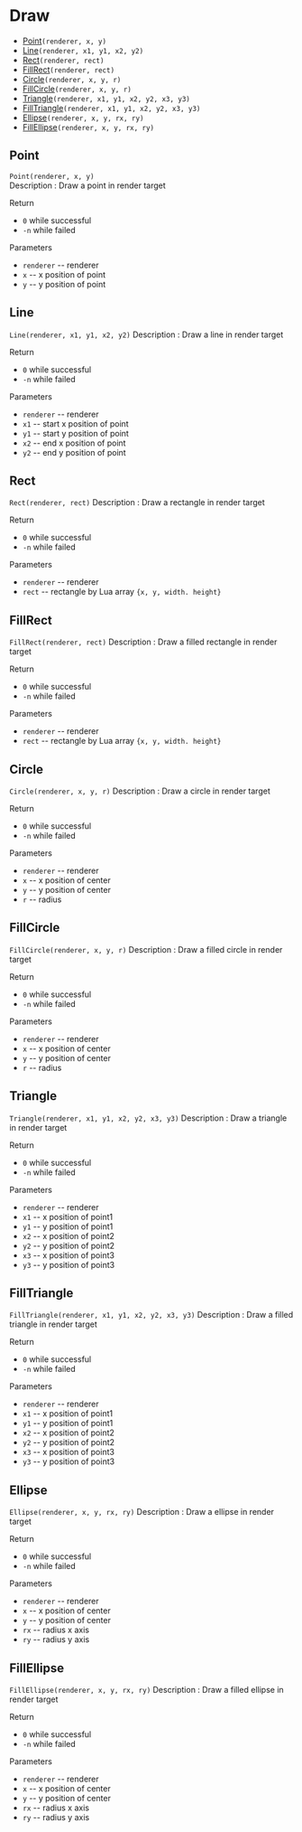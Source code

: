 # Draw

* [Point](#Point)``(renderer, x, y)`` 
* [Line](#Line)``(renderer, x1, y1, x2, y2)``
* [Rect](#Rect)``(renderer, rect)``
* [FillRect](#FillRect)``(renderer, rect)``
* [Circle](#Circle)``(renderer, x, y, r)``
* [FillCircle](#FillCircle)``(renderer, x, y, r)``  
* [Triangle](#Triangle])``(renderer, x1, y1, x2, y2, x3, y3)``
* [FillTriangle](#FillTriangle])``(renderer, x1, y1, x2, y2, x3, y3)``
* [Ellipse](#Ellipse)``(renderer, x, y, rx, ry)``
* [FillEllipse](#FillEllipse)``(renderer, x, y, rx, ry)``

## Point
``Point(renderer, x, y)``  
Description : Draw a point in render target

Return   
* ``0`` while successful
* ``-n`` while failed

Parameters
* ``renderer`` -- renderer 
* ``x`` -- x position of point
* ``y`` -- y position of point

## Line
``Line(renderer, x1, y1, x2, y2)``
Description : Draw a line in render target

Return   
* ``0`` while successful
* ``-n`` while failed

Parameters
* ``renderer`` -- renderer 
* ``x1`` -- start x position of point
* ``y1`` -- start y position of point
* ``x2`` -- end x position of point
* ``y2`` -- end y position of point

## Rect
``Rect(renderer, rect)``
Description : Draw a rectangle in render target

Return   
* ``0`` while successful
* ``-n`` while failed

Parameters
* ``renderer`` -- renderer 
* ``rect`` -- rectangle by Lua array ``{x, y, width. height}`` 

## FillRect
``FillRect(renderer, rect)``
Description : Draw a filled rectangle in render target

Return   
* ``0`` while successful
* ``-n`` while failed

Parameters
* ``renderer`` -- renderer 
* ``rect`` -- rectangle by Lua array ``{x, y, width. height}`` 


## Circle
``Circle(renderer, x, y, r)``
Description : Draw a circle in render target

Return   
* ``0`` while successful
* ``-n`` while failed

Parameters
* ``renderer`` -- renderer 
* ``x`` -- x position of  center
* ``y`` -- y position of  center
* ``r`` -- radius

## FillCircle
``FillCircle(renderer, x, y, r)``
Description : Draw a filled circle in render target

Return   
* ``0`` while successful
* ``-n`` while failed

Parameters
* ``renderer`` -- renderer 
* ``x`` -- x position of  center
* ``y`` -- y position of  center
* ``r`` -- radius

## Triangle
``Triangle(renderer, x1, y1, x2, y2, x3, y3)``
Description : Draw a triangle in render target

Return   
* ``0`` while successful
* ``-n`` while failed

Parameters
* ``renderer`` -- renderer 
* ``x1`` -- x position of point1  
* ``y1`` -- y position of point1  
* ``x2`` -- x position of point2  
* ``y2`` -- y position of point2  
* ``x3`` -- x position of point3  
* ``y3`` -- y position of point3  

## FillTriangle
``FillTriangle(renderer, x1, y1, x2, y2, x3, y3)``
Description : Draw a filled triangle in render target

Return   
* ``0`` while successful
* ``-n`` while failed

Parameters
* ``renderer`` -- renderer 
* ``x1`` -- x position of point1  
* ``y1`` -- y position of point1  
* ``x2`` -- x position of point2  
* ``y2`` -- y position of point2  
* ``x3`` -- x position of point3  
* ``y3`` -- y position of point3  

## Ellipse
``Ellipse(renderer, x, y, rx, ry)``
Description : Draw a ellipse in render target

Return   
* ``0`` while successful
* ``-n`` while failed

Parameters
* ``renderer`` -- renderer 
* ``x`` -- x position of center
* ``y`` -- y position of center
* ``rx`` -- radius x axis
* ``ry`` -- radius y axis

## FillEllipse
``FillEllipse(renderer, x, y, rx, ry)``
Description : Draw a filled ellipse in render target

Return   
* ``0`` while successful
* ``-n`` while failed

Parameters
* ``renderer`` -- renderer 
* ``x`` -- x position of center
* ``y`` -- y position of center
* ``rx`` -- radius x axis
* ``ry`` -- radius y axis